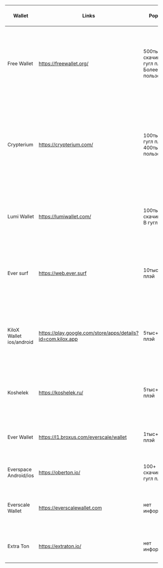 |Wallet      | Links | Popularity| Functional | поддержка токенов|Стандарт| restore wallet publik and private key| поддержка разных кошельков|
|------------|-------|-----------|------------|------------------|--------|---------|----------|
|Free Wallet|https://freewallet.org/|500тыс+ скачиваний в<br> гугл плэй Более 3млн<br> пользователей|Есть моб приложение и веб-версия.<br>Кроме Ever есть и другие монеты<br>Нельзя просмотреть токены<br>Возможность покупать ever за фиат|нет|нет| нет|нет|
|Crypterium|https://crypterium.com/|100тыс+ в гугл плэй<br> 400тыс+ пользователей|Есть моб приложение и веб версия.<br>Кроме Ever есть и другие монеты<br>Депозиты <br>Своя банковская карта<br>Обзор рынка<br>Покупка крипты за фиат без комиссии |нет |нет|  нет|нет|
|Lumi Wallet|https://lumiwallet.com/|100тыс+ скачиваний<br> В гугл плэй|Есть моб приложение и веб версия.<br>Кроме Ever есть и другие монеты<br>Возможность покупать ever за фиат|нет| нет|нет|нет
|Ever surf |https://web.ever.surf|10тыс+ в гугл плэй|Есть моб приложение и веб версия.<br>Есть Staking<br>Взаимодействие с деботами<br>Возможность покупать ever за фиат|да | ???????|поддерживают восстановление только по сид фразе и только созданных в surf|нет
|KiloX Wallet<br> ios/android|https://play.google.com/store/apps/details?id=com.kilox.app|5тыс+ в гугл плэй|Есть Staking<br>Только моб приложение<br>Можно просматривать токены<br>Кроме Ever есть и другие монеты<br>Перевод из btc в TON(EVER)|да |TIP-3|нет|нет
|Koshelek|https://koshelek.ru/|5тыс+ в гугл плэй|Есть моб приложение и веб версия.<br>Кроме Ever есть и другие монеты<br>Стейкинг|нет |нет|нет|нет
|Ever Wallet|https://l1.broxus.com/everscale/wallet|1тыс+ в гугл плэй|Есть моб приложение и расширение для браузера<br>Можно просматривать токены|да|TIP-3|нет|да, 6 разных
|Everspace<br> Android/ios|https://oberton.io/|100+ скачиваний в<br> гугл плэй|Только мобильно приложение<br>Депулы|Да|TIP-3|нет|да, 5 разных
|Everscale Wallet|https://everscalewallet.com|нет информации|Только веб-версия<br>Расширение для браузера<br>Можно просматривать токены|да| TIP-3 позволяет выпускать свои токены|да|нет
|Extra Ton |https://extraton.io/|нет информации|Расширения для браузера<br>Нельзя просмотреть токены|?????|??????|своя система Keystore Tools|может импортировать 3 разных, создает один
